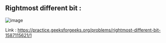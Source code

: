 ## Rightmost different bit :

![image](https://user-images.githubusercontent.com/23376002/170036939-73d5bca0-653c-4c4a-b3da-a1b4deae49da.png)


Link : https://practice.geeksforgeeks.org/problems/rightmost-different-bit-1587115621/1


